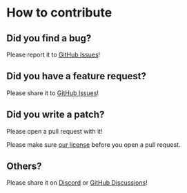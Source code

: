 # How to contribute

## Did you find a bug?

Please report it to [GitHub Issues](https://github.com/enactic/openarm_hardware/issues/new?template=1-bug-report.yml)!

## Did you have a feature request?

Please share it to [GitHub Issues](https://github.com/enactic/openarm_hardware/issues/new?template=2-feature-request.yml)!

## Did you write a patch?

Please open a pull request with it!

Please make sure [our license](https://github.com/enactic/openarm_hardware/blob/main/LICENSE.txt) before you open a pull request.

## Others?

Please share it on [Discord](https://discord.gg/tpnKxHuJY3) or [GitHub Discussions](https://github.com/enactic/openarm_hardware/discussions)!
